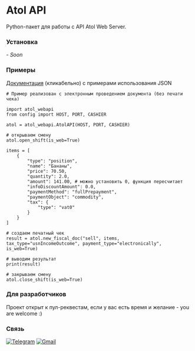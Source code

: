# Atol API


Python-пакет для работы с API Atol Web Server.

### Установка

*- Soon*
### Примеры

[Документация](https://integration.atol.ru/api/?python#json_items) (кликабельно) с примерами использования JSON



    # Пример реализован с электронным проведением документа (без печати чека)

    import atol_webapi
    from config import HOST, PORT, CASHIER
    
    atol = atol_webapi.AtolAPI(HOST, PORT, CASHIER)

    # открываем смену
    atol.open_shift(is_web=True)

    items = [
        {
            "type": "position",
            "name": "Бананы",
            "price": 70.50,
            "quantity": 2.0,
            "amount": 141.00, # можно установить 0, функция пересчитает
            "infoDiscountAmount": 0.0,
            "paymentMethod": "fullPrepayment",
            "paymentObject": "commodity",
            "tax": {
                "type": "vat0"
            }
        }
    ]
    
    # создаем печатный чек
    result = atol.new_fiscal_doc("sell", items, tax_type="usnIncomeOutcome", payment_type="electronically", is_web=True)
    
    # выводим результат
    print(result)

    # закрываем смену
    atol.close_shift(is_web=True)

### Для разработчиков
Проект открыт к пул-реквестам, если у вас есть время и желание - you are welcome :)

### Связь
[![Telegram](https://img.shields.io/badge/-TELEGRAM-2CA5E0?style=for-the-badge&logo=telegram&logoColor=white)](https://t.me/fdnflm)
[![Gmail](https://img.shields.io/badge/-GMAIL-D14836?style=for-the-badge&logo=gmail&logoColor=white)](mailto:fadinflame@gmail.com)
